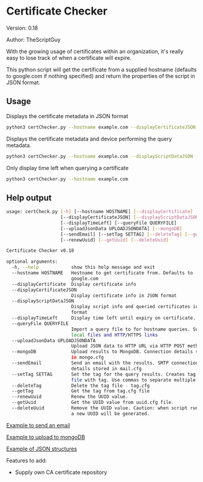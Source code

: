 # Certificate Checker

Version: 0.18

Author: TheScriptGuy

With the growing usage of certificates within an organization, it's really easy to lose track of when a certificate will expire.
 
This python script will get the certificate from a supplied hostname (defaults to google.com if nothing specified) and return the properties of the script in JSON format.

## Usage
Displays the certificate metadata in JSON format
```bash
python3 certChecker.py --hostname example.com --displayCertificateJSON
```

Displays the certificate metadata and device performing the query metadata.
```bash
python3 certChecker.py --hostname example.com --displayScriptDataJSON
```

Only display time left when querying a certificate
```bash
python3 certChecker.py --hostname example.com
```

## Help output
```bash
usage: certCheck.py [-h] [--hostname HOSTNAME] [--displayCertificate]
                    [--displayCertificateJSON] [--displayScriptDataJSON]
                    [--displayTimeLeft] [--queryFile QUERYFILE]
                    [--uploadJsonData UPLOADJSONDATA] [--mongoDB]
                    [--sendEmail] [--setTag SETTAG] [--deleteTag] [--getTag]
                    [--renewUuid] [--getUuid] [--deleteUuid]

Certificate Checker v0.18

optional arguments:
  -h, --help            show this help message and exit
  --hostname HOSTNAME   Hostname to get certificate from. Defaults to
                        google.com
  --displayCertificate  Display certificate info
  --displayCertificateJSON
                        Display certificate info in JSON format
  --displayScriptDataJSON
                        Display script info and queried certificates in JSON
                        format
  --displayTimeLeft     Display time left until expiry on certificate.
  --queryFile QUERYFILE
                        Import a query file to for hostname queries. Supports
                        local files and HTTP/HTTPS links
  --uploadJsonData UPLOADJSONDATA
                        Upload JSON data to HTTP URL via HTTP POST method.
  --mongoDB             Upload results to MongoDB. Connection details stored
                        in mongo.cfg
  --sendEmail           Send an email with the results. SMTP connection
                        details stored in mail.cfg
  --setTag SETTAG       Set the tag for the query results. Creates tag.cfg
                        file with tag. Use commas to separate multiple tags.
  --deleteTag           Delete the tag file - tag.cfg
  --getTag              Get the tag from tag.cfg file
  --renewUuid           Renew the UUID value.
  --getUuid             Get the UUID value from uuid.cfg file.
  --deleteUuid          Remove the UUID value. Caution: when script runs again
                        a new UUID will be generated.
```

[Example to send an email](https://github.com/TheScriptGuy/certificateChecker/blob/main/README-email.md)

[Example to upload to mongoDB](https://github.com/TheScriptGuy/certificateChecker/blob/main/README-mongoDB.md)

[Example of JSON structures](https://github.com/TheScriptGuy/certificateChecker/blob/main/README-json.md)

Features to add:
* Supply own CA certificate repository
